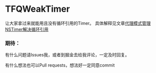 # TFQWeakTimer
让大家拿过来就能用且没有循环引用的Timer。
具体解释见文章[代理模式管理NSTimer解决循环引用](https://juejin.im/post/5b4824f06fb9a04fbf26fed2)

### 期待：
有什么问题请Issues我，或者到掘金去给我评论，一定及时回复。

有什么想法也可以Pull requests，想法好一定同意commit
